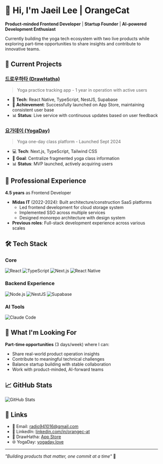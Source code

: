 # 👋 Hi, I'm Jaeil Lee | OrangeCat

**Product-minded Frontend Developer** | **Startup Founder** | **AI-powered Development Enthusiast**

Currently building the yoga tech ecosystem with two live products while exploring part-time opportunities to share insights and contribute to innovative teams.

## 🚀 Current Projects

### [드로우하타 (DrawHatha)](https://apps.apple.com/kr/app/yoga-journaling-drawhatha/id6689512757)
> Yoga practice tracking app - 1 year in operation with active users

- 📱 **Tech**: React Native, TypeScript, NestJS, Supabase
- 🎯 **Achievement**: Successfully launched on App Store, maintaining consistent user base
- 📊 **Status**: Live service with continuous updates based on user feedback

### [요가데이 (YogaDay)](https://yogaday.love)
> Yoga one-day class platform - Launched Sept 2024

- 💻 **Tech**: Next.js, TypeScript, Tailwind CSS
- 🎯 **Goal**: Centralize fragmented yoga class information
- 📊 **Status**: MVP launched, actively acquiring users

## 💼 Professional Experience

**4.5 years** as Frontend Developer
- **Midas IT** (2022-2024): Built architecture/construction SaaS platforms
  - Led frontend development for cloud storage system
  - Implemented SSO across multiple services
  - Designed monorepo architecture with design system
- **Previous roles**: Full-stack development experience across various scales

## 🛠️ Tech Stack

### Core
![React](https://img.shields.io/badge/-React-61DAFB?style=flat-square&logo=react&logoColor=black)
![TypeScript](https://img.shields.io/badge/-TypeScript-3178C6?style=flat-square&logo=typescript&logoColor=white)
![Next.js](https://img.shields.io/badge/-Next.js-000000?style=flat-square&logo=next.js&logoColor=white)
![React Native](https://img.shields.io/badge/-React_Native-61DAFB?style=flat-square&logo=react&logoColor=black)

### Backend Experience
![Node.js](https://img.shields.io/badge/-Node.js-339933?style=flat-square&logo=node.js&logoColor=white)
![NestJS](https://img.shields.io/badge/-NestJS-E0234E?style=flat-square&logo=nestjs&logoColor=white)
![Supabase](https://img.shields.io/badge/-Supabase-3ECF8E?style=flat-square&logo=supabase&logoColor=white)

### AI Tools
![Claude Code](https://img.shields.io/badge/-ClaudeCode-4A90E2?style=flat-square)

## 🎯 What I'm Looking For

**Part-time opportunities** (3 days/week) where I can:
- Share real-world product operation insights
- Contribute to meaningful technical challenges
- Balance startup building with stable collaboration
- Work with product-minded, AI-forward teams

## 📈 GitHub Stats

![GitHub Stats](https://github-readme-stats.vercel.app/api?username=orangec-at&show_icons=true&theme=minimal)

## 🔗 Links

- 📧 Email: radio941016@gmail.com
- 💼 LinkedIn: [linkedin.com/in/orangec-at](https://linkedin.com/in/orangec-at)
- 📱 DrawHatha: [App Store](https://apps.apple.com/kr/app/yoga-journaling-drawhatha/id6689512757)
- 🌐 YogaDay: [yogaday.love](https://yogaday.love)

---

*"Building products that matter, one commit at a time"* 🚀
